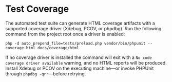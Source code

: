 # Test Coverage

The automated test suite can generate HTML coverage artifacts with a supported coverage driver (Xdebug, PCOV, or phpdbg). Run the following command from the project root once a driver is enabled:

```
php -d auto_prepend_file=tests/preload.php vendor/bin/phpunit --coverage-html docs/coverage/html
```

If no coverage driver is installed the command will exit with a `No code coverage driver available` warning, and no HTML reports will be produced. Install Xdebug or PCOV on the executing machine—or invoke PHPUnit through `phpdbg -qrr`—before retrying.
